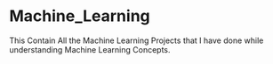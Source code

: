 # Machine_Learning
This Contain All the Machine Learning Projects that I have done while understanding Machine Learning Concepts.
